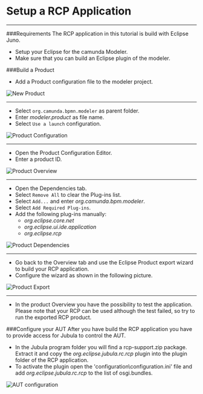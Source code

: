 Setup a RCP Application
=======================
----------------------

###Requirements
The RCP application in this tutorial is build with Eclipse Juno.

* Setup your Eclipse for the camunda Modeler.
* Make sure that you can build an Eclipse plugin of the modeler.    


###Build a Product
* Add a Product configuration file to the modeler project.

![New Product](https://raw.github.com/camunda/camunda-modeler/develop/org.camunda.bpm.modeler.tests.functional/documentation/images/Jubula_RCP_NewProduct.png)

----------------
* Select `org.camunda.bpmn.modeler` as parent folder.
* Enter _modeler.product_ as file name.
* Select `Use a launch` configuration.

![Product Configuration](https://raw.github.com/camunda/camunda-modeler/develop/org.camunda.bpm.modeler.tests.functional/documentation/images/Jubula_RCP_NewProductConfiguration.png)

----------------
* Open the Product Configuration Editor.
* Enter a product ID.

![Product Overview](https://raw.github.com/camunda/camunda-modeler/develop/org.camunda.bpm.modeler.tests.functional/documentation/images/Jubula_RCP_Product_Overview.png)

----------------
* Open the Dependencies tab.
* Select `Remove All` to clear the Plug-ins list.
* Select `Add...` and enter _org.camunda.bpm.modeler_.
* Select `Add Required Plug-ins`.
* Add the following plug-ins manually:
	* _org.eclipse.core.net_
	* _org.eclipse.ui.ide.application_
	* _org.eclipse.rcp_

![Product Dependencies](https://raw.github.com/camunda/camunda-modeler/develop/org.camunda.bpm.modeler.tests.functional/documentation/images/Jubula_RCP_Product_Dependencies.png)

----------------
* Go back to the Overview tab and use the Eclipse Product export wizard to build your RCP application.
* Configure the wizard as shown in the following picture.

![Product Export](https://raw.github.com/camunda/camunda-modeler/develop/org.camunda.bpm.modeler.tests.functional/documentation/images/Jubula_RCP_Product_Export.png)

----------------
* In the product Overview you have the possibility to test the application. Please note that your RCP can be used although the test failed, so try to run the exported RCP product.  

###Configure your AUT
After you have build the RCP application you have to provide access for Jubula to control the AUT.

* In the Jubula program folder you will find a rcp-support.zip package. Extract it and copy the _org.eclipse.jubula.rc.rcp_ plugin into the plugin folder of the RCP application.
* To activate the plugin open the 'configuration\configuration.ini' file and add _org.eclipse.jubula.rc.rcp_ to the list of osgi.bundles.

![AUT configuration](https://raw.github.com/camunda/camunda-modeler/develop/org.camunda.bpm.modeler.tests.functional/documentation/images/Jubula_RCP_configINI.png)


